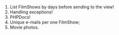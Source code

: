 1) List FilmShows by days before sending to the view!
2) Handling exceptions!
3) PHPDocs!
4) Unique e-mails per one FilmShow;
5) Movie photos.
